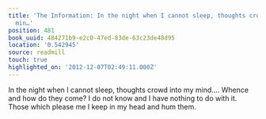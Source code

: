 ```yaml
---
title: 'The Information: In the night when I cannot sleep, thoughts crowd into my
  min…'
position: 481
book_uuid: 484271b9-e2c0-47ed-83de-63c23de48d95
location: '0.542945'
source: readmill
touch: true
highlighted_on: '2012-12-07T02:49:11.000Z'
---
```


In the night when I cannot sleep, thoughts crowd into my mind.… Whence and how do they come? I do not know and I have nothing to do with it. Those which please me I keep in my head and hum them.